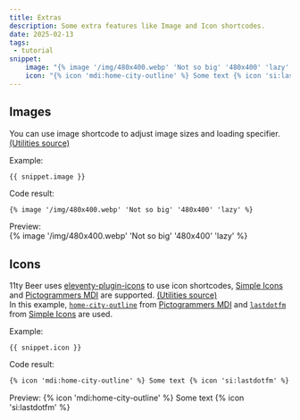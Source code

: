 ```yaml
---
title: Extras
description: Some extra features like Image and Icon shortcodes.
date: 2025-02-13
tags:
 - tutorial
snippet:
    image: "{% image '/img/480x400.webp' 'Not so big' '480x400' 'lazy' %}"
    icon: "{% icon 'mdi:home-city-outline' %} Some text {% icon 'si:lastdotfm' %}"
---
```


## Images

You can use image shortcode to adjust image sizes and loading specifier. [(Utilities source)](https://github.com/LIGMATV/11ty-beer/blob/main/_utilities/imageShortcode.js)

Example:  
```nunjucks
{{ snippet.image }}
```
Code result:
```html
{% image '/img/480x400.webp' 'Not so big' '480x400' 'lazy' %}
```
Preview:  
{% image '/img/480x400.webp' 'Not so big' '480x400' 'lazy' %}

## Icons

11ty Beer uses [eleventy-plugin-icons](https://github.com/uncenter/eleventy-plugin-icons) to use icon shortcodes, [Simple Icons](https://simpleicons.org/) and [Pictogrammers MDI](https://pictogrammers.com/library/mdi/) are supported. [(Utilities source)](https://github.com/LIGMATV/11ty-beer/blob/main/_utilities/getIcons.js)  
In this example, [`home-city-outline`](https://pictogrammers.com/library/mdi/icon/home-city-outline/) from [Pictogrammers MDI](https://pictogrammers.com/library/mdi/) and [`lastdotfm`](https://simpleicons.org/?modal=icon&q=lastdotfm) from [Simple Icons](https://simpleicons.org/) are used.

Example:
```nunjucks
{{ snippet.icon }}
```
Code result:
```html
{% icon 'mdi:home-city-outline' %} Some text {% icon 'si:lastdotfm' %}
```
Preview:
{% icon 'mdi:home-city-outline' %} Some text {% icon 'si:lastdotfm' %}